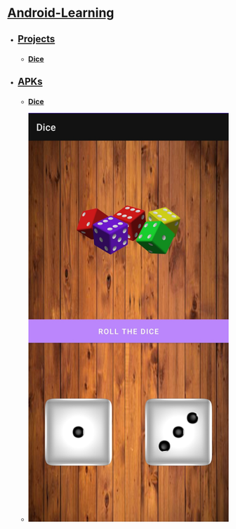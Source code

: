 # [Android-Learning](https://github.com/amirrezarajabi/Android-Learning)

* ## [Projects](https://github.com/amirrezarajabi/Android-Learning/tree/main/Projects)

  * ### [Dice](https://github.com/amirrezarajabi/Android-Learning/tree/main/Projects/Dice)

* ## [APKs](https://github.com/amirrezarajabi/Android-Learning/tree/main/APKs)

  * ### [Dice](https://github.com/amirrezarajabi/Android-Learning/tree/main/APKs/Dice-apk)

  * <img src=APKs/Dice-apk/Dice.jpg></img>